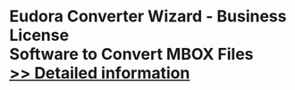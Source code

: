 # Eudora Converter Wizard - Business License<br />Software to Convert MBOX Files<br />[>> Detailed information](https://secure.shareit.com/shareit/product.html?productid=300854246&affiliateid=200057808)